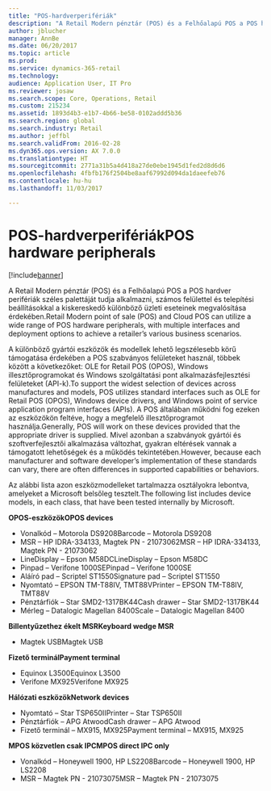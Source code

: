```yaml
---
title: "POS-hardverperifériák"
description: "A Retail Modern pénztár (POS) és a Felhőalapú POS a POS hardver perifériák széles palettáját tudja alkalmazni, számos felülettel és telepítési beállításokkal a kiskereskedő különböző üzleti eseteinek megvalósítása érdekében."
author: jblucher
manager: AnnBe
ms.date: 06/20/2017
ms.topic: article
ms.prod: 
ms.service: dynamics-365-retail
ms.technology: 
audience: Application User, IT Pro
ms.reviewer: josaw
ms.search.scope: Core, Operations, Retail
ms.custom: 215234
ms.assetid: 1893d4b3-e1b7-4b66-be58-0102addd5b36
ms.search.region: global
ms.search.industry: Retail
ms.author: jeffbl
ms.search.validFrom: 2016-02-28
ms.dyn365.ops.version: AX 7.0.0
ms.translationtype: HT
ms.sourcegitcommit: 2771a31b5a4d418a27de0ebe1945d1fed2d8d6d6
ms.openlocfilehash: 4fbfb176f2504be8aaf67992d094da1daeefeb76
ms.contentlocale: hu-hu
ms.lasthandoff: 11/03/2017

---
```


# <a name="pos-hardware-peripherals"></a><span data-ttu-id="8d606-103">POS-hardverperifériák</span><span class="sxs-lookup"><span data-stu-id="8d606-103">POS hardware peripherals</span></span>

[!include[banner](includes/banner.md)]


<span data-ttu-id="8d606-104">A Retail Modern pénztár (POS) és a Felhőalapú POS a POS hardver perifériák széles palettáját tudja alkalmazni, számos felülettel és telepítési beállításokkal a kiskereskedő különböző üzleti eseteinek megvalósítása érdekében.</span><span class="sxs-lookup"><span data-stu-id="8d606-104">Retail Modern point of sale (POS) and Cloud POS can utilize a wide range of POS hardware peripherals, with multiple interfaces and deployment options to achieve a retailer’s various business scenarios.</span></span> 

<span data-ttu-id="8d606-105">A különböző gyártói eszközök és modellek lehető legszélesebb körű támogatása érdekében a POS szabványos felületeket használ, többek között a következőket: OLE for Retail POS (OPOS), Windows illesztőprogramokat és Windows szolgáltatási pont alkalmazásfejlesztési felületeket (API-k).</span><span class="sxs-lookup"><span data-stu-id="8d606-105">To support the widest selection of devices across manufactures and models, POS utilizes standard interfaces such as OLE for Retail POS (OPOS), Windows device drivers, and Windows point of service application program interfaces (APIs).</span></span> <span data-ttu-id="8d606-106">A POS általában működni fog ezeken az eszközökön feltéve, hogy a megfelelő illesztőprogramot használja.</span><span class="sxs-lookup"><span data-stu-id="8d606-106">Generally, POS will work on these devices provided that the appropriate driver is supplied.</span></span> <span data-ttu-id="8d606-107">Mivel azonban a szabványok gyártói és szoftverfejlesztői alkalmazása változhat, gyakran eltérések vannak a támogatott lehetőségek és a működés tekintetében.</span><span class="sxs-lookup"><span data-stu-id="8d606-107">However, because each manufacturer and software developer’s implementation of these standards can vary, there are often differences in supported capabilities or behaviors.</span></span>

<span data-ttu-id="8d606-108">Az alábbi lista azon eszközmodelleket tartalmazza osztályokra lebontva, amelyeket a Microsoft belsőleg tesztelt.</span><span class="sxs-lookup"><span data-stu-id="8d606-108">The following list includes device models, in each class, that have been tested internally by Microsoft.</span></span>

<span data-ttu-id="8d606-109">**OPOS-eszközök**</span><span class="sxs-lookup"><span data-stu-id="8d606-109">**OPOS devices**</span></span>

-   <span data-ttu-id="8d606-110">Vonalkód – Motorola DS9208</span><span class="sxs-lookup"><span data-stu-id="8d606-110">Barcode – Motorola DS9208</span></span>
-   <span data-ttu-id="8d606-111">MSR – HP IDRA-334133, Magtek PN - 21073062</span><span class="sxs-lookup"><span data-stu-id="8d606-111">MSR – HP IDRA-334133, Magtek PN - 21073062</span></span>
-   <span data-ttu-id="8d606-112">LineDisplay – Epson M58DC</span><span class="sxs-lookup"><span data-stu-id="8d606-112">LineDisplay – Epson M58DC</span></span>
-   <span data-ttu-id="8d606-113">Pinpad – Verifone 1000SE</span><span class="sxs-lookup"><span data-stu-id="8d606-113">Pinpad – Verifone 1000SE</span></span>
-   <span data-ttu-id="8d606-114">Aláíró pad – Scriptel ST1550</span><span class="sxs-lookup"><span data-stu-id="8d606-114">Signature pad – Scriptel ST1550</span></span>
-   <span data-ttu-id="8d606-115">Nyomtató – EPSON TM-T88IV, TMT88V</span><span class="sxs-lookup"><span data-stu-id="8d606-115">Printer – EPSON TM-T88IV, TMT88V</span></span>
-   <span data-ttu-id="8d606-116">Pénztárfiók – Star SMD2-1317BK44</span><span class="sxs-lookup"><span data-stu-id="8d606-116">Cash drawer – Star SMD2-1317BK44</span></span>
-   <span data-ttu-id="8d606-117">Mérleg – Datalogic Magellan 8400</span><span class="sxs-lookup"><span data-stu-id="8d606-117">Scale – Datalogic Magellan 8400</span></span>

<span data-ttu-id="8d606-118">**Billentyűzethez ékelt MSR**</span><span class="sxs-lookup"><span data-stu-id="8d606-118">**Keyboard wedge MSR**</span></span>

-   <span data-ttu-id="8d606-119">Magtek USB</span><span class="sxs-lookup"><span data-stu-id="8d606-119">Magtek USB</span></span>

<span data-ttu-id="8d606-120">**Fizető terminál**</span><span class="sxs-lookup"><span data-stu-id="8d606-120">**Payment terminal**</span></span>

-   <span data-ttu-id="8d606-121">Equinox L3500</span><span class="sxs-lookup"><span data-stu-id="8d606-121">Equinox L3500</span></span>
-   <span data-ttu-id="8d606-122">Verifone MX925</span><span class="sxs-lookup"><span data-stu-id="8d606-122">Verifone MX925</span></span>

<span data-ttu-id="8d606-123">**Hálózati eszközök**</span><span class="sxs-lookup"><span data-stu-id="8d606-123">**Network devices**</span></span>

-   <span data-ttu-id="8d606-124">Nyomtató – Star TSP650II</span><span class="sxs-lookup"><span data-stu-id="8d606-124">Printer – Star TSP650II</span></span>
-   <span data-ttu-id="8d606-125">Pénztárfiók – APG Atwood</span><span class="sxs-lookup"><span data-stu-id="8d606-125">Cash drawer – APG Atwood</span></span>
-   <span data-ttu-id="8d606-126">Fizető terminál – MX915, MX925</span><span class="sxs-lookup"><span data-stu-id="8d606-126">Payment terminal – MX915, MX925</span></span>

<span data-ttu-id="8d606-127">**MPOS közvetlen csak IPC**</span><span class="sxs-lookup"><span data-stu-id="8d606-127">**MPOS direct IPC only**</span></span>

-   <span data-ttu-id="8d606-128">Vonalkód – Honeywell 1900, HP LS2208</span><span class="sxs-lookup"><span data-stu-id="8d606-128">Barcode – Honeywell 1900, HP LS2208</span></span>
-   <span data-ttu-id="8d606-129">MSR – Magtek PN - 21073075</span><span class="sxs-lookup"><span data-stu-id="8d606-129">MSR – Magtek PN - 21073075</span></span>





